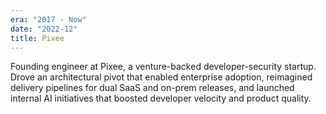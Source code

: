 ```yaml
---
era: "2017 - Now"
date: "2022-12"
title: Pixee
---
```


Founding engineer at Pixee, a venture-backed developer-security startup. Drove
an architectural pivot that enabled enterprise adoption, reimagined delivery
pipelines for dual SaaS and on-prem releases, and launched internal AI
initiatives that boosted developer velocity and product quality.
